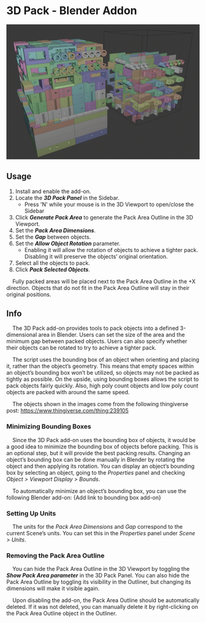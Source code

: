 # 3D Pack - Blender Addon
![Image of Full Pack](images/Addon%20Doc%20-%20Full%20Pack.png)
## Usage
1. Install and enable the add-on.
2. Locate the ***3D Pack Panel*** in the Sidebar.
    - Press 'N' while your mouse is in the 3D Viewport to open/close the Sidebar
3. Click ***Generate Pack Area*** to generate the Pack Area Outline in the 3D Viewport.
4. Set the ***Pack Area Dimensions***.
5. Set the ***Gap*** between objects.
6. Set the ***Allow Object Rotation*** parameter.
    - Enabling it will allow the rotation of objects to achieve a tighter pack. Disabling it will preserve the objects’ original orientation.
7. Select all the objects to pack.
8. Click ***Pack Selected Objects***.

&nbsp;&nbsp;&nbsp;&nbsp;Fully packed areas will be placed next to the Pack Area Outline in the +X direction. Objects that do not fit in the Pack Area Outline will stay in their original positions.

## Info
&nbsp;&nbsp;&nbsp;&nbsp;The 3D Pack add-on provides tools to pack objects into a defined 3-dimensional area in Blender. Users can set the size of the area and the minimum gap between packed objects. Users can also specify whether their objects can be rotated to try to achieve a tighter pack.

&nbsp;&nbsp;&nbsp;&nbsp;The script uses the bounding box of an object when orienting and placing it, rather than the object’s geometry. This means that empty spaces within an object’s bounding box won’t be utilized, so objects may not be packed as tightly as possible. On the upside, using bounding boxes allows the script to pack objects fairly quickly. Also, high poly count objects and low poly count objects are packed with around the same speed.

&nbsp;&nbsp;&nbsp;&nbsp;The objects shown in the images come from the following thingiverse post: https://www.thingiverse.com/thing:239105

### Minimizing Bounding Boxes
&nbsp;&nbsp;&nbsp;&nbsp;Since the 3D Pack add-on uses the bounding box of objects, it would be a good idea to minimize the bounding box of objects before packing. This is an optional step, but it will provide the best packing results. Changing an object’s bounding box can be done manually in Blender by rotating the object and then applying its rotation. You can display an object’s bounding box by selecting an object, going to the *Properties* panel and checking *Object > Viewport Display > Bounds*.
    
&nbsp;&nbsp;&nbsp;&nbsp;To automatically minimize an object’s bounding box, you can use the following Blender add-on: {Add link to bounding box add-on}
    
### Setting Up Units
&nbsp;&nbsp;&nbsp;&nbsp;The units for the *Pack Area Dimensions* and *Gap* correspond to the current Scene’s units. You can set this in the *Properties* panel under *Scene > Units*.
    
### Removing the Pack Area Outline
&nbsp;&nbsp;&nbsp;&nbsp;You can hide the Pack Area Outline in the 3D Viewport by toggling the ***Show Pack Area parameter*** in the 3D Pack Panel. You can also hide the Pack Area Outline by toggling its visibility in the Outliner, but changing its dimensions will make it visible again. 

&nbsp;&nbsp;&nbsp;&nbsp;Upon disabling the add-on, the Pack Area Outline should be automatically deleted.  If it was not deleted, you can manually delete it by right-clicking on the Pack Area Outline object in the Outliner.

